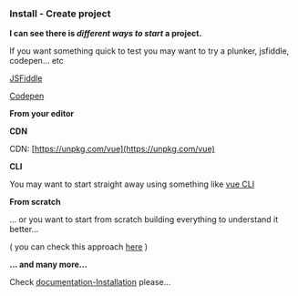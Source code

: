 ### Install - Create project

**I can see there is **_**different ways to start**_** a project.**

If you want something quick to test you may want to try a plunker, jsfiddle, codepen... etc

[JSFiddle](https://jsfiddle.net/chrisvfritz/50wL7mdz/)

[Codepen](https://codepen.io/Zurc/pen/qjoXWK)



**From your editor**

**CDN**

CDN: [https://unpkg.com/vue](https://unpkg.com/vue)

**CLI**

You may want to start straight away using something like [vue CLI](https://github.com/vuejs/vue-cli)

**From scratch**

... or you want to start from scratch building everything to understand it better...

\( you can check this approach [here](https://www.sitepoint.com/up-and-running-vue-js-2-0/) \)

**... and many more...**

Check [documentation-Installation](https://vuejs.org/v2/guide/installation.html) please...


